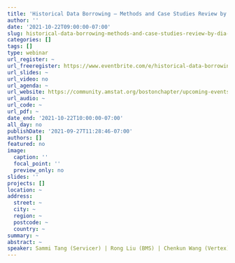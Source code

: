 ```yaml
---
title: 'Historical Data Borrowing – Methods and Case Studies Review by DIA NEED '
author: ''
date: '2021-10-22T09:00:00-07:00'
slug: historical-data-borrowing-methods-and-case-studies-review-by-dia-need
categories: []
tags: []
type: webinar
url_register: ~
url_freeregister: https://www.eventbrite.com/e/historical-data-borrowing-methods-and-case-studies-review-by-dia-need-tickets-161825597719
url_slides: ~
url_video: no
url_agenda: ~
url_website: https://community.amstat.org/bostonchapter/upcoming-events/fifth-annual-boston-pharmaceutical-symposium2
url_audio: ~
url_code: ~
url_pdf: ~
date_end: '2021-10-22T10:00:00-07:00'
all_day: no
publishDate: '2021-09-27T11:28:46-07:00'
authors: []
featured: no
image:
  caption: ''
  focal_point: ''
  preview_only: no
slides: ''
projects: []
location: ~
address:
  street: ~
  city: ~
  region: ~
  postcode: ~
  country: ~
summary: ~
abstract: ~
speaker: Sammi Tang (Servicer) | Rong Liu (BMS) | Chenkun Wang (Vertex)
---
```

<!--more-->
